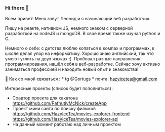 ### Hi there 👋

Всем привет! Меня зовут Леонид и я начинающий веб разработчик.

Пишу на реакте, нативном JS, немного знаком с серверной разработкой на nodeJS и mongoDB.
В своё время также изучал python и C.

Немного о себе: с детства люблю копаться в компах и программах, в школе делал упор на информатику. Хорошо знаю английский, так что умею гуглить на двух языках :). Пробовал разные направления программирования, нашёл себя в веб-разработке. Сейчас хочу активно заниматься профессией и находить новый опыт и знакомства!

💬 Как со мной связаться :
      * tg @Gortugs
      * почта: hazyicetea@gmail.com


Интересные проекты (список будет пополняться) :
 * Соавтор проекта для хакатона https://github.com/PafnutiyMcNick/createApp
 * Проект мини сайта по поиску фильмов https://github.com/HazyIceTea/movies-explorer-frontend https://github.com/HazyIceTea/movies-explorer-api
 * На данный момент работаю над личным проектом

<!--
**HazyIceTea/HazyIceTea** is a ✨ _special_ ✨ repository because its `README.md` (this file) appears on your GitHub profile.

Here are some ideas to get you started:

- 🔭 I’m currently working on ...
- 🌱 I’m currently learning ...
- 👯 I’m looking to collaborate on ...
- 🤔 I’m looking for help with ...
- 💬 Ask me about ...
- 📫 How to reach me: ...
- 😄 Pronouns: ...
- ⚡ Fun fact: ...
-->
